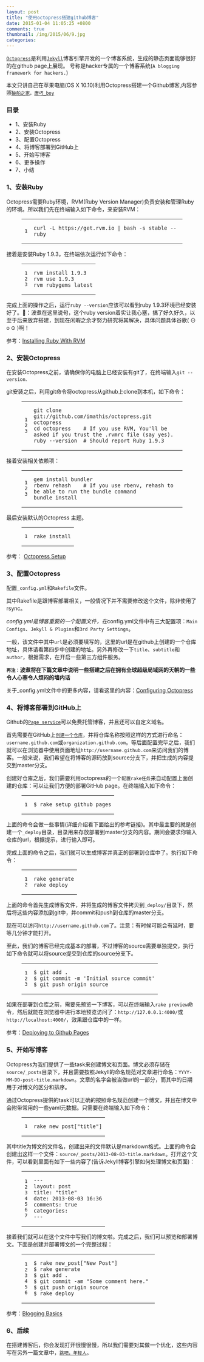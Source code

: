 ```yaml
---
layout: post
title: "使用octopress搭建github博客"
date: 2015-01-04 11:05:25 +0800
comments: true
thumbnail: /img/2015/06/9.jpg
categories: 
---
```


<p><a href="http://octopress.org/"><code>Octopress</code></a>是利用<a href="http://github.com/mojombo/jekyll"><code>Jekyll</code></a>博客引擎开发的一个博客系统，生成的静态页面能够很好的在github page上展现。
<!--more-->号称是hacker专属的一个博客系统(<code>A blogging framework for hackers.</code>)</p>

<p>本文只讲自己在苹果电脑(OS X 10.10)利用Octopress搭建一个Github博客,内容参照<code><a href ="http://beyondvincent.com/blog/2013/08/03/108-creating-a-github-blog-using-octopress/">破船之家</a>，<a href="http://blog.devtang.com/blog/2012/02/10/setup-blog-based-on-github/">唐巧_boy</a></code></p>


<h3>目录</h3>

<ul>
<li>1、安装Ruby</li>
<li>2、安装Octopress</li>
<li>3、配置Octopress</li>
<li>4、将博客部署到GitHub上</li>
<li>5、开始写博客</li>
<li>6、更多操作</li>
<li>7、小结</li>
</ul>


<h3>1、安装Ruby</h3>

<p>Octopress需要Ruby环境，RVM(Ruby Version Manager)负责安装和管理Ruby的环境。所以我们先在终端输入如下命令，来安装RVM：</p>

<figure class='code'><div class="highlight"><table><tr><td class="gutter"><pre class="line-numbers"><span class='line-number'>1</span>
</pre></td><td class='code'><pre><code class=''><span class='line'>curl -L https://get.rvm.io | bash -s stable --ruby</span></code></pre></td></tr></table></div></figure>


<p>接着是安装Ruby 1.9.3，在终端依次运行如下命令：</p>

<figure class='code'><div class="highlight"><table><tr><td class="gutter"><pre class="line-numbers"><span class='line-number'>1</span>
<span class='line-number'>2</span>
<span class='line-number'>3</span>
</pre></td><td class='code'><pre><code class=''><span class='line'>rvm install 1.9.3
</span><span class='line'>rvm use 1.9.3
</span><span class='line'>rvm rubygems latest</span></code></pre></td></tr></table></div></figure>


<p>完成上面的操作之后，运行<code>ruby --version</code>应该可以看到ruby 1.9.3环境已经安装好了。🐷：波煮在这里说句，这个ruby version着实让我心塞，搞了好久好久，以至于后来放弃搭建，到现在闲暇之余才努力研究将其解决，具体问题具体谷歌( ⊙ o ⊙ )啊！</p>

<p>参考：<a href="http://octopress.org/docs/setup/rvm/">Installing Ruby With RVM</a></p>

<h3>2、安装Octopress</h3>

<p>在安装Octopress之前，请确保你的电脑上已经安装有git了，在终端输入<code>git --version</code>.

<p>git安装之后，利用git命令将octopress从github上clone到本机，如下命令：</p>

<figure class='code'><div class="highlight"><table><tr><td class="gutter"><pre class="line-numbers"><span class='line-number'>1</span>
<span class='line-number'>2</span>
<span class='line-number'>3</span>
</pre></td><td class='code'><pre><code class=''><span class='line'>git clone git://github.com/imathis/octopress.git octopress
</span><span class='line'>cd octopress    # If you use RVM, You'll be asked if you trust the .rvmrc file (say yes).
</span><span class='line'>ruby --version  # Should report Ruby 1.9.3</span></code></pre></td></tr></table></div></figure>


<p>接着安装相关依赖项：</p>

<figure class='code'><div class="highlight"><table><tr><td class="gutter"><pre class="line-numbers"><span class='line-number'>1</span>
<span class='line-number'>2</span>
<span class='line-number'>3</span>
</pre></td><td class='code'><pre><code class=''><span class='line'>gem install bundler
</span><span class='line'>rbenv rehash    # If you use rbenv, rehash to be able to run the bundle command
</span><span class='line'>bundle install</span></code></pre></td></tr></table></div></figure>


<p>最后安装默认的Octopress 主题。</p>

<figure class='code'><div class="highlight"><table><tr><td class="gutter"><pre class="line-numbers"><span class='line-number'>1</span>
</pre></td><td class='code'><pre><code class=''><span class='line'>rake install</span></code></pre></td></tr></table></div></figure>


<p>参考： <a href="http://octopress.org/docs/setup/">Octopress Setup</a></p>

<h3>3、配置Octopress</h3>

<p>配置<code>_config.yml</code>和<code>Rakefile</code>文件。</p>
其中Rakefile是跟博客部署相关，一般情况下并不需要修改这个文件，除非使用了rsync。</p>

<p><em>config.yml是博客重要的一个配置文件，在</em>config.yml文件中有三大配置项：<code>Main Configs</code>、<code>Jekyll &amp; Plugins</code>和<code>3rd Party Settings</code>。</p>

<p>一般，该文件中其中<code>url</code>是必须要填写的，这里的url是在github上创建的一个仓库地址，具体请看第四步中创建的地址。另外再修改一下<code>title</code>、<code>subtitle</code>和<code>author</code>，根据需求，在开启一些第三方组件服务。</p>

<b><code>再注：</code>波煮将在下篇文章中说明一些搭建之后在拥有全球超级局域网的天朝的一些令人心塞令人烦闷的墙内话</b></p>

<p>关于_config.yml文件中的更多内容，请看这里的内容：<a href="http://octopress.org/docs/configuring/">Configuring Octopress</a></p>

<h3>4、将博客部署到GitHub上</h3>

<p>Github的<a href="http://pages.github.com/"><code>Page service</code></a>可以免费托管博客，并且还可以自定义域名。</p>

<p>首先需要在GitHub上<a href="https://github.com/new"><code>创建一个仓库</code></a>，并将仓库名称按照这样的方式进行命名：<code>username.github.com</code>或<code>organization.github.com</code>。等后面配置完毕之后，我们就可以在浏览器中使用页面地址<code>http://username.github.com</code>来访问我们的博客。一般来说，我们希望在将博客的源码放到source分支下，并把生成的内容提交到master分支。</p>

<p>创建好仓库之后，我们需要利用octopress的一个<code>配置rake任务</code>来自动配置上面创建的仓库：可以让我们方便的部署GitHub page。在终端输入如下命令：</p>

<figure class='code'><div class="highlight"><table><tr><td class="gutter"><pre class="line-numbers"><span class='line-number'>1</span>
</pre></td><td class='code'><pre><code class=''><span class='line'>$ rake setup_github_pages</span></code></pre></td></tr></table></div></figure>


<p>上面的命令会做一些事情(详细介绍看下面给出的参考链接)。其中最主要的就是创建一个<code>_deploy</code>目录，目录用来存放部署到master分支的内容。期间会要求你输入仓库的url，根据提示，进行输入即可。</p>

<p>完成上面的命令之后，我们就可以生成博客并真正的部署到仓库中了。执行如下命令：</p>

<figure class='code'><div class="highlight"><table><tr><td class="gutter"><pre class="line-numbers"><span class='line-number'>1</span>
<span class='line-number'>2</span>
</pre></td><td class='code'><pre><code class=''><span class='line'>rake generate
</span><span class='line'>rake deploy</span></code></pre></td></tr></table></div></figure>


<p>上面的命令首先生成博客文件，并将生成的博客文件拷贝到<code>_deploy/</code>目录下，然后将这些内容添加到git中，并commit和push到仓库的master分支。</p>

<p>现在可以访问<code>http://username.github.com</code>了。注意：有时候可能会有延时，要等几分钟才能打开。</p>

<p>至此，我们的博客已经完成基本的部署，不过博客的source需要单独提交，执行如下命令就可以将source提交到仓库的source分支下。</p>

<figure class='code'><div class="highlight"><table><tr><td class="gutter"><pre class="line-numbers"><span class='line-number'>1</span>
<span class='line-number'>2</span>
<span class='line-number'>3</span>
</pre></td><td class='code'><pre><code class=''><span class='line'>$ git add .
</span><span class='line'>$ git commit -m 'Initial source commit'
</span><span class='line'>$ git push origin source</span></code></pre></td></tr></table></div></figure>


<p>如果在部署到仓库之前，需要先预览一下博客，可以在终端输入<code>rake preview</code>命令，然后就能在浏览器中进行本地预览访问了：<code>http://127.0.0.1:4000/</code>或<code>http://localhost:4000/</code>，效果跟仓库中的一样。</p>

<p>参考：<a href="http://octopress.org/docs/deploying/">Deploying to Github Pages</a></p>

<h3>5、开始写博客</h3>

<p>Octopress为我们提供了一些task来创建博文和页面。博文必须存储在<code>source/_posts</code>目录下，并且需要按照Jekyll的命名规范对文章进行命名：<code>YYYY-MM-DD-post-title.markdown</code>。文章的名字会被当做url的一部分，而其中的日期用于对博文的区分和排序。</p>

<p>通过Octopress提供的task可以正确的按照命名规范创建一个博文，并且在博文中会附带常用的一些yaml元数据。只需要在终端输入如下命令：</p>

<figure class='code'><div class="highlight"><table><tr><td class="gutter"><pre class="line-numbers"><span class='line-number'>1</span>
</pre></td><td class='code'><pre><code class=''><span class='line'>rake new_post["title"]</span></code></pre></td></tr></table></div></figure>


<p>其中title为博文的文件名，创建出来的文件默认是markdown格式。上面的命令会创建出这样一个文件：<code>source/_posts/2013-08-03-title.markdown</code>。打开这个文件，可以看到里面有如下一些内容了(告诉Jekyll博客引擎如何处理博文和页面)：</p>

<figure class='code'><div class="highlight"><table><tr><td class="gutter"><pre class="line-numbers"><span class='line-number'>1</span>
<span class='line-number'>2</span>
<span class='line-number'>3</span>
<span class='line-number'>4</span>
<span class='line-number'>5</span>
<span class='line-number'>6</span>
<span class='line-number'>7</span>
</pre></td><td class='code'><pre><code class=''><span class='line'>---
</span><span class='line'>layout: post
</span><span class='line'>title: "title"
</span><span class='line'>date: 2013-08-03 16:36
</span><span class='line'>comments: true
</span><span class='line'>categories: 
</span><span class='line'>---</span></code></pre></td></tr></table></div></figure>


<p>接着我们就可以在这个文件中写我们的博文啦。完成之后，我们可以预览和部署博文。下面是创建并部署博文的一个完整过程：</p>

<figure class='code'><div class="highlight"><table><tr><td class="gutter"><pre class="line-numbers"><span class='line-number'>1</span>
<span class='line-number'>2</span>
<span class='line-number'>3</span>
<span class='line-number'>4</span>
<span class='line-number'>5</span>
<span class='line-number'>6</span>
</pre></td><td class='code'><pre><code class=''><span class='line'>$ rake new_post["New Post"]
</span><span class='line'>$ rake generate
</span><span class='line'>$ git add .
</span><span class='line'>$ git commit -am "Some comment here." 
</span><span class='line'>$ git push origin source
</span><span class='line'>$ rake deploy</span></code></pre></td></tr></table></div></figure>


<p>参考：<a href="http://octopress.org/docs/blogging/">Blogging Basics</a></p>

<h3>6、后续</h3>

<p>在搭建博客后，你会发现打开很慢很慢，所以我们需要对其做一个优化，这些内容写在另外一篇文章中，<a href="http://langyapojun.github.io/blog/2015/01/04/jie-jue-octopressfang-wen-man-he-%5B%3F%5D-xie-she-zhi-wen-ti/"><code>跳吧，年轻人</code></a>。</p>